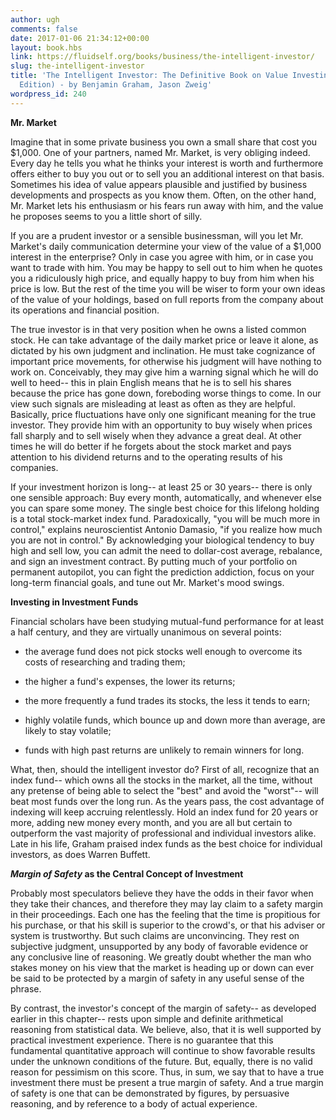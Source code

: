 ```yaml
---
author: ugh
comments: false
date: 2017-01-06 21:34:12+00:00
layout: book.hbs
link: https://fluidself.org/books/business/the-intelligent-investor/
slug: the-intelligent-investor
title: 'The Intelligent Investor: The Definitive Book on Value Investing (Revised
  Edition) - by Benjamin Graham, Jason Zweig'
wordpress_id: 240
---
```


**Mr. Market**

Imagine that in some private business you own a small share that cost you $1,000. One of your partners, named Mr. Market, is very obliging indeed. Every day he tells you what he thinks your interest is worth and furthermore offers either to buy you out or to sell you an additional interest on that basis. Sometimes his idea of value appears plausible and justified by business developments and prospects as you know them. Often, on the other hand, Mr. Market lets his enthusiasm or his fears run away with him, and the value he proposes seems to you a little short of silly.

If you are a prudent investor or a sensible businessman, will you let Mr. Market's daily communication determine your view of the value of a $1,000 interest in the enterprise? Only in case you agree with him, or in case you want to trade with him. You may be happy to sell out to him when he quotes you a ridiculously high price, and equally happy to buy from him when his price is low. But the rest of the time you will be wiser to form your own ideas of the value of your holdings, based on full reports from the company about its operations and financial position.

The true investor is in that very position when he owns a listed common stock. He can take advantage of the daily market price or leave it alone, as dictated by his own judgment and inclination. He must take cognizance of important price movements, for otherwise his judgment will have nothing to work on. Conceivably, they may give him a warning signal which he will do well to heed-- this in plain English means that he is to sell his shares because the price has gone down, foreboding worse things to come. In our view such signals are misleading at least as often as they are helpful. Basically, price fluctuations have only one significant meaning for the true investor. They provide him with an opportunity to buy wisely when prices fall sharply and to sell wisely when they advance a great deal. At other times he will do better if he forgets about the stock market and pays attention to his dividend returns and to the operating results of his companies.

If your investment horizon is long-- at least 25 or 30 years-- there is only one sensible approach: Buy every month, automatically, and whenever else you can spare some money. The single best choice for this lifelong holding is a total stock-market index fund. Paradoxically, "you will be much more in control," explains neuroscientist Antonio Damasio, "if you realize how much you are not in control." By acknowledging your biological tendency to buy high and sell low, you can admit the need to dollar-cost average, rebalance, and sign an investment contract. By putting much of your portfolio on permanent autopilot, you can fight the prediction addiction, focus on your long-term financial goals, and tune out Mr. Market's mood swings.

**Investing in Investment Funds**

Financial scholars have been studying mutual-fund performance for at least a half century, and they are virtually unanimous on several points:

- the average fund does not pick stocks well enough to overcome its costs of researching and trading them;

- the higher a fund's expenses, the lower its returns;

- the more frequently a fund trades its stocks, the less it tends to earn;

- highly volatile funds, which bounce up and down more than average, are likely to stay volatile;

- funds with high past returns are unlikely to remain winners for long.

What, then, should the intelligent investor do?
First of all, recognize that an index fund-- which owns all the stocks in the market, all the time, without any pretense of being able to select the "best" and avoid the "worst"-- will beat most funds over the long run. As the years pass, the cost advantage of indexing will keep accruing relentlessly. Hold an index fund for 20 years or more, adding new money every month, and you are all but certain to outperform the vast majority of professional and individual investors alike. Late in his life, Graham praised index funds as the best choice for individual investors, as does Warren Buffett.

**_Margin of Safety_ as the Central Concept of Investment**

Probably most speculators believe they have the odds in their favor when they take their chances, and therefore they may lay claim to a safety margin in their proceedings. Each one has the feeling that the time is propitious for his purchase, or that his skill is superior to the crowd's, or that his adviser or system is trustworthy. But such claims are unconvincing. They rest on subjective judgment, unsupported by any body of favorable evidence or any conclusive line of reasoning. We greatly doubt whether the man who stakes money on his view that the market is heading up or down can ever be said to be protected by a margin of safety in any useful sense of the phrase.

By contrast, the investor's concept of the margin of safety-- as developed earlier in this chapter-- rests upon simple and definite arithmetical reasoning from statistical data. We believe, also, that it is well supported by practical investment experience. There is no guarantee that this fundamental quantitative approach will continue to show favorable results under the unknown conditions of the future. But, equally, there is no valid reason for pessimism on this score. Thus, in sum, we say that to have a true investment there must be present a true margin of safety. And a true margin of safety is one that can be demonstrated by figures, by persuasive reasoning, and by reference to a body of actual experience.
